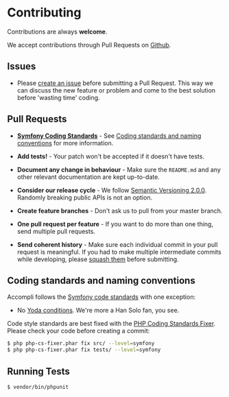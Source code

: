 # Contributing

Contributions are always **welcome**.

We accept contributions through Pull Requests on [Github](https://github.com/accompli/accompli).


## Issues

- Please [create an issue](https://github.com/accompli/accompli/issues/new) before submitting a Pull Request. This way we can discuss the new feature or problem and come to the best solution before 'wasting time' coding.


## Pull Requests

- **[Symfony Coding Standards](http://symfony.com/doc/current/contributing/code/standards.html)** - See [Coding standards and naming conventions](#coding-standards-and-naming-conventions) for more information.

- **Add tests!** - Your patch won't be accepted if it doesn't have tests.

- **Document any change in behaviour** - Make sure the `README.md` and any other relevant documentation are kept up-to-date.

- **Consider our release cycle** - We follow [Semantic Versioning 2.0.0](http://semver.org/). Randomly breaking public APIs is not an option.

- **Create feature branches** - Don't ask us to pull from your master branch.

- **One pull request per feature** - If you want to do more than one thing, send multiple pull requests.

- **Send coherent history** - Make sure each individual commit in your pull request is meaningful. If you had to make multiple intermediate commits while developing, please [squash them](http://www.git-scm.com/book/en/v2/Git-Tools-Rewriting-History#Changing-Multiple-Commit-Messages) before submitting.


## Coding standards and naming conventions

Accompli follows the [Symfony code standards](http://symfony.com/doc/current/contributing/code/standards.html) with one exception:

- No [Yoda conditions](https://en.wikipedia.org/wiki/Yoda_conditions). We're more a Han Solo fan, you see.

Code style standards are best fixed with the [PHP Coding Standards Fixer](http://cs.sensiolabs.org/).
Please check your code before creating a commit:

``` bash
$ php php-cs-fixer.phar fix src/ --level=symfony
$ php php-cs-fixer.phar fix tests/ --level=symfony
```


## Running Tests

``` bash
$ vendor/bin/phpunit
```
